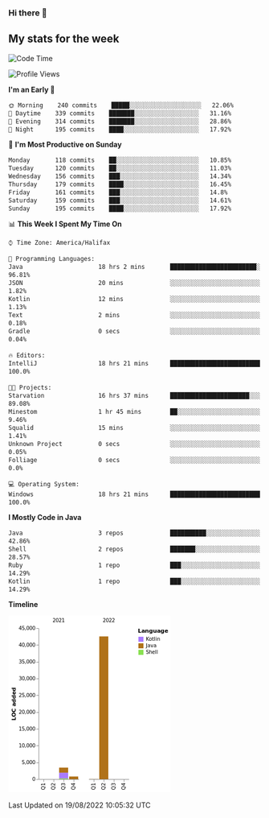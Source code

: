 ### Hi there 👋

## My stats for the week
<!--START_SECTION:waka-->
![Code Time](http://img.shields.io/badge/Code%20Time-380%20hrs%2034%20mins-blue)

![Profile Views](http://img.shields.io/badge/Profile%20Views-0-blue)

**I'm an Early 🐤** 

```text
🌞 Morning    240 commits    █████░░░░░░░░░░░░░░░░░░░░   22.06% 
🌆 Daytime    339 commits    ███████░░░░░░░░░░░░░░░░░░   31.16% 
🌃 Evening    314 commits    ███████░░░░░░░░░░░░░░░░░░   28.86% 
🌙 Night      195 commits    ████░░░░░░░░░░░░░░░░░░░░░   17.92%

```
📅 **I'm Most Productive on Sunday** 

```text
Monday       118 commits    ██░░░░░░░░░░░░░░░░░░░░░░░   10.85% 
Tuesday      120 commits    ██░░░░░░░░░░░░░░░░░░░░░░░   11.03% 
Wednesday    156 commits    ███░░░░░░░░░░░░░░░░░░░░░░   14.34% 
Thursday     179 commits    ████░░░░░░░░░░░░░░░░░░░░░   16.45% 
Friday       161 commits    ███░░░░░░░░░░░░░░░░░░░░░░   14.8% 
Saturday     159 commits    ███░░░░░░░░░░░░░░░░░░░░░░   14.61% 
Sunday       195 commits    ████░░░░░░░░░░░░░░░░░░░░░   17.92%

```


📊 **This Week I Spent My Time On** 

```text
⌚︎ Time Zone: America/Halifax

💬 Programming Languages: 
Java                     18 hrs 2 mins       ████████████████████████░   96.81% 
JSON                     20 mins             ░░░░░░░░░░░░░░░░░░░░░░░░░   1.82% 
Kotlin                   12 mins             ░░░░░░░░░░░░░░░░░░░░░░░░░   1.13% 
Text                     2 mins              ░░░░░░░░░░░░░░░░░░░░░░░░░   0.18% 
Gradle                   0 secs              ░░░░░░░░░░░░░░░░░░░░░░░░░   0.04%

🔥 Editors: 
IntelliJ                 18 hrs 21 mins      █████████████████████████   100.0%

🐱‍💻 Projects: 
Starvation               16 hrs 37 mins      ██████████████████████░░░   89.08% 
Minestom                 1 hr 45 mins        ██░░░░░░░░░░░░░░░░░░░░░░░   9.46% 
Squalid                  15 mins             ░░░░░░░░░░░░░░░░░░░░░░░░░   1.41% 
Unknown Project          0 secs              ░░░░░░░░░░░░░░░░░░░░░░░░░   0.05% 
Folliage                 0 secs              ░░░░░░░░░░░░░░░░░░░░░░░░░   0.0%

💻 Operating System: 
Windows                  18 hrs 21 mins      █████████████████████████   100.0%

```

**I Mostly Code in Java** 

```text
Java                     3 repos             ██████████░░░░░░░░░░░░░░░   42.86% 
Shell                    2 repos             ███████░░░░░░░░░░░░░░░░░░   28.57% 
Ruby                     1 repo              ███░░░░░░░░░░░░░░░░░░░░░░   14.29% 
Kotlin                   1 repo              ███░░░░░░░░░░░░░░░░░░░░░░   14.29%

```


**Timeline**

![Chart not found](https://raw.githubusercontent.com/lyndseyy/lyndseyy/main/charts/bar_graph.png) 


 Last Updated on 19/08/2022 10:05:32 UTC
<!--END_SECTION:waka-->